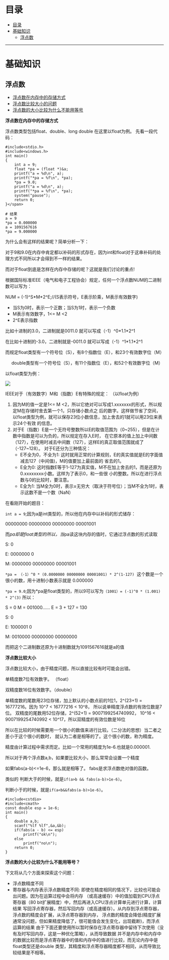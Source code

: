 # 目录

<!--自动插入TOC：https://github.com/ekalinin/github-markdown-toc-->
<!--ts-->
   * [目录](#目录)
   * [基础知识](#基础知识)
      * [浮点数](#浮点数)

<!-- Added by: luyl, at: 2018-11-01T10:56+08:00 -->

<!--te-->

----

# 基础知识

## 浮点数

* [浮点数在内存中的存储方式](https://blog.csdn.net/d_leo/article/details/53046721)
* [浮点数比较大小的问题](https://blog.csdn.net/liujian20150808/article/details/50630546)
* [浮点数的大小比较为什么不能用等号](https://www.cnblogs.com/xiehongfeng100/p/4851201.html)

**浮点数在内存中的存储方式**

浮点数类型包括float、double、long double
在这里以float为例。
先看一段代码：
```
#include<stdio.h>
#include<windows.h>
int main()
{
	int a = 9;
	float *pa = (float *)&a;
	printf("a = %d\n", a);
	printf("*pa = %f\n", *pa);
	*pa = 9.0;
	printf("a = %d\n", a);
	printf("*pa = %f\n", *pa);
	system("pause");
	return 0;
}</span>

# 结果
a = 9
*pa = 0.000000
a = 1091567616
*pa = 9.000000
```
为什么会有这样的结果呢？简单分析一下：

对于9和9.0在内存中肯定都以补码的形式存在，因为int和float对于这串补码的处理方式不同所以才会得到不一样的结果。

而对于float到底是怎样在内存中存储的呢？这就是我们讨论的重点!

根据国际标准IEEE（电气和电子工程协会）规定，任何一个浮点数NUM的二进制数可以写为：

NUM = (-1)^S\*M\*2^E;//(S表示符号，E表示阶乘，M表示有效数字)

* 当S为0时，表示一个正数；当S为1时，表示一个负数
* M表示有效数字，1<= M <2
* 2^E表示指数

比如十进制的3.0，二进制就是0011.0 就可以写成（-1）^0\*1.1\*2^1 

在比如十进制的-3.0，二进制就是-0011.0 就可以写成（-1）^1\*1.1\*2^1 

而规定float类型有一个符号位（S），有8个指数位（E），和23个有效数字位（M）

     double类型有一个符号位（S），有11个指数位（E），和52个有效数字位（M）

以float类型为例：

![](https://img-blog.csdn.net/20161105184604775?watermark/2/text/aHR0cDovL2Jsb2cuY3Nkbi5uZXQv/font/5a6L5L2T/fontsize/400/fill/I0JBQkFCMA==/dissolve/70/gravity/Center)

IEEE对于（有效数字）M和（指数）E有特殊的规定： （以float为例）

1. 因为M的值一定是1<= M <2，所以它绝对可以写成1.xxxxxxx的形式，所以规定M在存储时舍去第一个1，只存储小数点之
后的数字。这样做节省了空间，以float类型为例，就可以保存23位小数信息，加上舍去的1就可以用23位来表示24个有效
的信息。
2. 对于E（指数）E是一个无符号整数所以E的取值范围为（0\~255），但是在计数中指数是可以为负的，所以规定在存入E时，
在它原本的值上加上中间数（127），在使用时减去中间数（127），这样E的真正取值范围就成了（-127\~128）。
对于E还分为三种情况：
	* E不全为0，不全为1: 这时就用正常的计算规则，E的真实值就是E的字面值减去127（中间值)，M的值要加上最前面的
	省去的1。
	* E全为0: 这时指数E等于1-127为真实值，M不在加上舍去的1，而是还原为0.xxxxxxxx小数。这样为了表示0，和一些很
	小的整数。所以在进行浮点数与0的比较时，要注意。
	* E全为1: 当M全为0时，表示±无穷大（取决于符号位）；当M不全为1时，表示这数不是一个数（NaN）

在看刚开始的题目：

`int a = 9`;因为a是int类型的，所以他在内存中以补码的形式储存：

00000000 00000000 00000000 00001001

而*pa却是float类型的所以，当*pa读这块内存的值时，它通过浮点数的形式读取

S: 0

E: 0000000 0

M: 0000000 00000000 00001001        

`*pa = （-1）^0 * (0.0000000 00000000 00001001) * 2^(1-127)`  这个数是一个很小的数，用十进制小数表示就是
 0.000000

`*pa = 9.0`;因为\*pa是float类型的，所以9可以写为`（1001）= (-1)^0 * (1.001) * 2^(3)` 所以：

S = 0   M = 001000……    E = 3 + 127 = 130

S: 0

E: 1000001 0

M: 0010000 00000000 00000000    

而把这个二进制数还原为十进制数就为1091567616就是a的值


**浮点数比较大小**

浮点数比较大小，由于精度问题，所以直接比较有时可能会出错。

单精度数7位有效数字。 （float）

双精度数16位有效数字。（double）

单精度数的尾数用23位存储，加上默认的小数点前的1位1，2^(23+1) = 16777216。因为 10^7 < 16777216 < 10^8，
所以说单精度浮点数的有效位数是7位。 双精度的尾数用52位存储，2^(52+1) = 9007199254740992，
10^16 < 9007199254740992 < 10^17，所以双精度的有效位数是16位


所以在比较的时候需要用一个很小的数值来进行比较。（二分法的思想）当二者之差小于这个很小的数时，
就认为二者是相等的了。这个很小的数，称为精度。

精度由计算过程中需求而定。比如一个常用的精度为1e-6.也就是0.000001.

所以对于两个浮点数a,b，如果要比较大小，那么常常会设置一个精度

如果fabs(a-b)<=1e-6，那么就是相等了。 fabs是求浮点数绝对值的函数。

类似的 判断大于的时候，就是`if(a>b && fabs(a-b)>1e-6)`。

判断小于的时候，就是`if(a<b&&fabs(a-b)>1e-6)`。

```
#include<cstdio>
#include<cmath>
const double esp = 1e-6;
int main()
{
    double a,b;
    scanf("%lf %lf",&a,&b);
    if(fabs(a - b) <= esp)
        printf("ok\n");
    else
        printf("no\n");
    return 0;
}
```


**浮点数的大小比较为什么不能用等号？**

下文将从几个方面来探索这个问题：

* 浮点数精度不同
* 寄存器与内存表示浮点数精度不同: 即使在精度相同的情况下，比较也可能会出问题。因为在运算过程中会将内存
（或高速缓存）中的值加载到CPU浮点寄存器（80 bit扩展精度）中，然后再进入CPU浮点计算单元进行计算，计算结果
写回浮点寄存器，然后写回内存（或高速缓存）。从内存到浮点寄存器，浮点数的精度会扩展，从浮点寄存器到内存，
浮点数的精度会降低(精度扩展通常没问题，但如果精度降低了，很可能值会发生变化，出现截断)，而浮点运算的结果
由于下面还要使用所以暂时保存在浮点寄存器中留待下次使用（没有及时写回内存，这是一种优化策略），从而导致数据
并不是内存中和内存中的数据比较而是浮点寄存器中的值和内存中的值进行比较，而无论内存中是float类型还是double
类型，其精度和浮点寄存器精度都不相同，从而导致比较结果是不相等。  